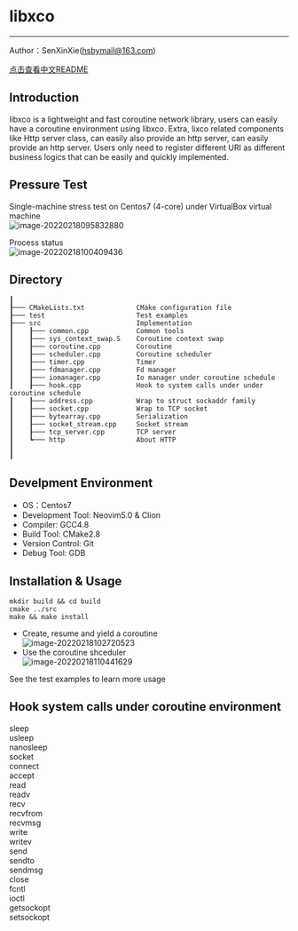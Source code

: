 # libxco

---

Author：SenXinXie(hsbymail@163.com)

[点击查看中文README](./README.md)

## Introduction

libxco is a lightweight and fast coroutine network library, users can easily have a coroutine environment using libxco.
Extra, lixco related components like Http server class, can easily also provide an http server, can easily provide an http server.
Users only need to register different URI as different business logics that can be easily and quickly implemented.

## Pressure Test

Single-machine stress test on Centos7 (4-core) under VirtualBox virtual machine  
![image-20220218095832880](https://gitee.com/hsby/img/raw/master/202202181115621.png)

Process status  
![image-20220218100409436](https://gitee.com/hsby/img/raw/master/202202181115548.png)

## Directory

```
┃
┠─── CMakeLists.txt             CMake configuration file
┠─── test                       Test examples
┠─── src                        Implementation
┃    ┠─── common.cpp            Common tools
┃    ┠─── sys_context_swap.S    Coroutine context swap
┃    ┠─── coroutine.cpp         Coroutine
┃    ┠─── scheduler.cpp         Coroutine scheduler
┃    ┠─── timer.cpp             Timer
┃    ┠─── fdmanager.cpp         Fd manager
┃    ┠─── iomanager.cpp         Io manager under coroutine schedule
┃    ┠─── hook.cpp              Hook to system calls under under coroutine schedule
┃    ┠─── address.cpp           Wrap to struct sockaddr family
┃    ┠─── socket.cpp            Wrap to TCP socket
┃    ┠─── bytearray.cpp         Serialization
┃    ┠─── socket_stream.cpp     Socket stream
┃    ┠─── tcp_server.cpp        TCP server
┃    ┗─── http                  About HTTP
┃
┃
```

## Develpment Environment
- OS：Centos7
- Development Tool: Neovim5.0 & Clion
- Compiler: GCC4.8
- Build Tool: CMake2.8
- Version Control: Git
- Debug Tool: GDB

## Installation & Usage
```
mkdir build && cd build
cmake ../src
make && make install
```
- Create, resume and yield a coroutine  
![image-20220218102720523](https://gitee.com/hsby/img/raw/master/202202181115734.png)
- Use the coroutine shceduler  
![image-20220218110441629](https://gitee.com/hsby/img/raw/master/202202181104671.png)

See the test examples to learn more usage

## Hook system calls under coroutine environment

sleep  
usleep  
nanosleep  
socket  
connect  
accept  
read  
readv  
recv  
recvfrom  
recvmsg  
write  
writev  
send  
sendto  
sendmsg  
close  
fcntl  
ioctl  
getsockopt  
setsockopt  